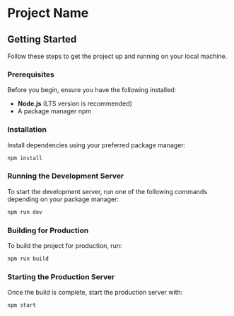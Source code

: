 # Project Name

## Getting Started

Follow these steps to get the project up and running on your local machine.

### Prerequisites

Before you begin, ensure you have the following installed:

- **Node.js** (LTS version is recommended)
- A package manager npm

### Installation
Install dependencies using your preferred package manager:

  ```bash
npm install
  ```

### Running the Development Server

To start the development server, run one of the following commands depending on your package manager:

  ```bash
  npm run dev
```

### Building for Production

To build the project for production, run:

  ```bash
npm run build
```

### Starting the Production Server

Once the build is complete, start the production server with:

  ```bash
npm start
```
